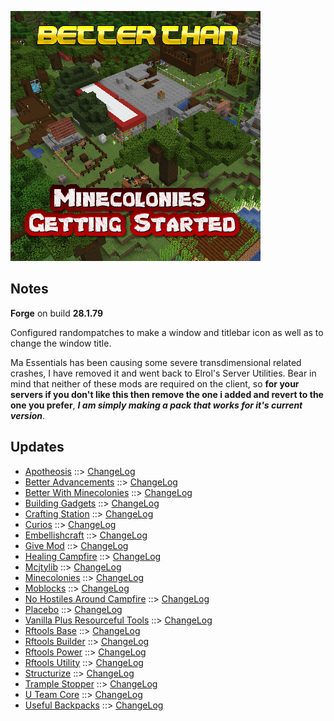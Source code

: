![BETTER THAN MINECOLONIES GETTING STARTED LOGO](https://github.com/kreezxil/kreezcraft.com/blob/master/images/better%20than%20minecolonies%20getting%20started.png)

## Notes
**Forge** on build **28.1.79**

Configured randompatches to make a window and titlebar icon as well as to change the window title.

Ma Essentials has been causing some severe transdimensional related crashes, I have removed it and went back to Elrol's Server Utilities. Bear in mind that neither of these mods are required on the client, so **for your servers if you don't like this then remove the one i added and revert to the one you prefer**, ***I am simply making a pack that works for it's current version***.
## Updates
- [Apotheosis](https://www.curseforge.com/minecraft/mc-mods/apotheosis) ::> [ChangeLog](https://www.curseforge.com/minecraft/mc-mods/apotheosis/files/2821146)
- [Better Advancements](https://www.curseforge.com/minecraft/mc-mods/better-advancements) ::> [ChangeLog](https://www.curseforge.com/minecraft/mc-mods/better-advancements/files/2819690)
- [Better With Minecolonies](https://www.curseforge.com/minecraft/mc-mods/better-with-minecolonies) ::> [ChangeLog](https://www.curseforge.com/minecraft/mc-mods/better-with-minecolonies/files/2820158)
- [Building Gadgets](https://www.curseforge.com/minecraft/mc-mods/building-gadgets) ::> [ChangeLog](https://www.curseforge.com/minecraft/mc-mods/building-gadgets/files/2820989)
- [Crafting Station](https://www.curseforge.com/minecraft/mc-mods/crafting-station) ::> [ChangeLog](https://www.curseforge.com/minecraft/mc-mods/crafting-station/files/2821165)
- [Curios](https://www.curseforge.com/minecraft/mc-mods/curios) ::> [ChangeLog](https://www.curseforge.com/minecraft/mc-mods/curios/files/2819801)
- [Embellishcraft](https://www.curseforge.com/minecraft/mc-mods/embellishcraft) ::> [ChangeLog](https://www.curseforge.com/minecraft/mc-mods/embellishcraft/files/2820337)
- [Give Mod](https://www.curseforge.com/minecraft/mc-mods/give-mod) ::> [ChangeLog](https://www.curseforge.com/minecraft/mc-mods/give-mod/files/2820080)
- [Healing Campfire](https://www.curseforge.com/minecraft/mc-mods/healing-campfire) ::> [ChangeLog](https://www.curseforge.com/minecraft/mc-mods/healing-campfire/files/2820680)
- [Mcjtylib](https://www.curseforge.com/minecraft/mc-mods/mcjtylib) ::> [ChangeLog](https://www.curseforge.com/minecraft/mc-mods/mcjtylib/files/2819892)
- [Minecolonies](https://www.curseforge.com/minecraft/mc-mods/minecolonies) ::> [ChangeLog](https://www.curseforge.com/minecraft/mc-mods/minecolonies/files/2821405)
- [Moblocks](https://www.curseforge.com/minecraft/mc-mods/moblocks) ::> [ChangeLog](https://www.curseforge.com/minecraft/mc-mods/moblocks/files/2821301)
- [No Hostiles Around Campfire](https://www.curseforge.com/minecraft/mc-mods/no-hostiles-around-campfire) ::> [ChangeLog](https://www.curseforge.com/minecraft/mc-mods/no-hostiles-around-campfire/files/2820670)
- [Placebo](https://www.curseforge.com/minecraft/mc-mods/placebo) ::> [ChangeLog](https://www.curseforge.com/minecraft/mc-mods/placebo/files/2821168)
- [Vanilla Plus Resourceful Tools](https://www.curseforge.com/minecraft/mc-mods/vanilla-plus-resourceful-tools) ::> [ChangeLog](https://www.curseforge.com/minecraft/mc-mods/vanilla-plus-resourceful-tools/files/2820256)
- [Rftools Base](https://www.curseforge.com/minecraft/mc-mods/rftools-base) ::> [ChangeLog](https://www.curseforge.com/minecraft/mc-mods/rftools-base/files/2819893)
- [Rftools Builder](https://www.curseforge.com/minecraft/mc-mods/rftools-builder) ::> [ChangeLog](https://www.curseforge.com/minecraft/mc-mods/rftools-builder/files/2819896)
- [Rftools Power](https://www.curseforge.com/minecraft/mc-mods/rftools-power) ::> [ChangeLog](https://www.curseforge.com/minecraft/mc-mods/rftools-power/files/2819895)
- [Rftools Utility](https://www.curseforge.com/minecraft/mc-mods/rftools-utility) ::> [ChangeLog](https://www.curseforge.com/minecraft/mc-mods/rftools-utility/files/2819894)
- [Structurize](https://www.curseforge.com/minecraft/mc-mods/structurize) ::> [ChangeLog](https://www.curseforge.com/minecraft/mc-mods/structurize/files/2821272)
- [Trample Stopper](https://www.curseforge.com/minecraft/mc-mods/trample-stopper) ::> [ChangeLog](https://www.curseforge.com/minecraft/mc-mods/trample-stopper/files/2820059)
- [U Team Core](https://www.curseforge.com/minecraft/mc-mods/u-team-core) ::> [ChangeLog](https://www.curseforge.com/minecraft/mc-mods/u-team-core/files/2821376)
- [Useful Backpacks](https://www.curseforge.com/minecraft/mc-mods/useful-backpacks) ::> [ChangeLog](https://www.curseforge.com/minecraft/mc-mods/useful-backpacks/files/2821385)


